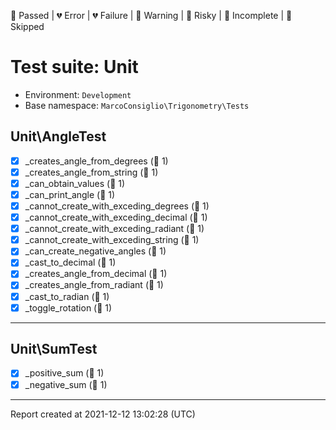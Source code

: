 💚 Passed | 💔 Error | 💔 Failure | 🧡 Warning | 💛 Risky | 💙 Incomplete | 💜 Skipped

# Test suite: Unit

* Environment: `Development`  
* Base namespace: `MarcoConsiglio\Trigonometry\Tests`  

## Unit\AngleTest

- [x] _creates_angle_from_degrees (💚 1)
- [x] _creates_angle_from_string (💚 1)
- [x] _can_obtain_values (💚 1)
- [x] _can_print_angle (💚 1)
- [x] _cannot_create_with_exceding_degrees (💚 1)
- [x] _cannot_create_with_exceding_decimal (💚 1)
- [x] _cannot_create_with_exceding_radiant (💚 1)
- [x] _cannot_create_with_exceding_string (💚 1)
- [x] _can_create_negative_angles (💚 1)
- [x] _cast_to_decimal (💚 1)
- [x] _creates_angle_from_decimal (💚 1)
- [x] _creates_angle_from_radiant (💚 1)
- [x] _cast_to_radian (💚 1)
- [x] _toggle_rotation (💚 1)

---

## Unit\SumTest

- [x] _positive_sum (💚 1)
- [x] _negative_sum (💚 1)

---

Report created at 2021-12-12 13:02:28 (UTC)